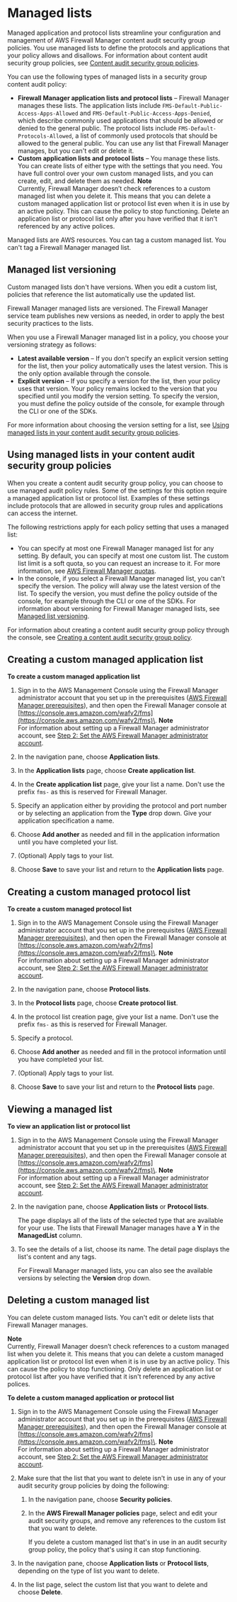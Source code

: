 # Managed lists<a name="working-with-managed-lists"></a>

Managed application and protocol lists streamline your configuration and management of AWS Firewall Manager content audit security group policies\. You use managed lists to define the protocols and applications that your policy allows and disallows\. For information about content audit security group policies, see [Content audit security group policies](security-group-policies.md#security-group-policies-audit)\. 

You can use the following types of managed lists in a security group content audit policy:
+ **Firewall Manager application lists and protocol lists** – Firewall Manager manages these lists\. The application lists include `FMS-Default-Public-Access-Apps-Allowed` and `FMS-Default-Public-Access-Apps-Denied`, which describe commonly used applications that should be allowed or denied to the general public\. The protocol lists include `FMS-Default-Protocols-Allowed`, a list of commonly used protocols that should be allowed to the general public\. You can use any list that Firewall Manager manages, but you can't edit or delete it\.
+ **Custom application lists and protocol lists** – You manage these lists\. You can create lists of either type with the settings that you need\. You have full control over your own custom managed lists, and you can create, edit, and delete them as needed\.
**Note**  
Currently, Firewall Manager doesn’t check references to a custom managed list when you delete it\. This means that you can delete a custom managed application list or protocol list even when it is in use by an active policy\. This can cause the policy to stop functioning\. Delete an application list or protocol list only after you have verified that it isn't referenced by any active polices\.

Managed lists are AWS resources\. You can tag a custom managed list\. You can't tag a Firewall Manager managed list\.

## Managed list versioning<a name="versioning-managed-lists"></a>

Custom managed lists don't have versions\. When you edit a custom list, policies that reference the list automatically use the updated list\. 

Firewall Manager managed lists are versioned\. The Firewall Manager service team publishes new versions as needed, in order to apply the best security practices to the lists\. 

When you use a Firewall Manager managed list in a policy, you choose your versioning strategy as follows: 
+ **Latest available version** – If you don't specify an explicit version setting for the list, then your policy automatically uses the latest version\. This is the only option available through the console\.
+ **Explicit version** – If you specify a version for the list, then your policy uses that version\. Your policy remains locked to the version that you specified until you modify the version setting\. To specify the version, you must define the policy outside of the console, for example through the CLI or one of the SDKs\. 

For more information about choosing the version setting for a list, see [Using managed lists in your content audit security group policies](#using-managed-lists)\.

## Using managed lists in your content audit security group policies<a name="using-managed-lists"></a>

When you create a content audit security group policy, you can choose to use managed audit policy rules\. Some of the settings for this option require a managed application list or protocol list\. Examples of these settings include protocols that are allowed in security group rules and applications can access the internet\.

The following restrictions apply for each policy setting that uses a managed list: 
+ You can specify at most one Firewall Manager managed list for any setting\. By default, you can specify at most one custom list\. The custom list limit is a soft quota, so you can request an increase to it\. For more information, see [AWS Firewall Manager quotas](fms-limits.md)\.
+ In the console, if you select a Firewall Manager managed list, you can't specify the version\. The policy will alway use the latest version of the list\. To specify the version, you must define the policy outside of the console, for example through the CLI or one of the SDKs\. For information about versioning for Firewall Manager managed lists, see [Managed list versioning](#versioning-managed-lists)\.

For information about creating a content audit security group policy through the console, see [Creating a content audit security group policy](create-policy.md#creating-firewall-manager-policy-audit-security-group)\.

## Creating a custom managed application list<a name="creating-custom-managed-application-list"></a>

**To create a custom managed application list**

1. Sign in to the AWS Management Console using the Firewall Manager administrator account that you set up in the prerequisites \([AWS Firewall Manager prerequisites](fms-prereq.md)\), and then open the Firewall Manager console at [https://console.aws.amazon.com/wafv2/fms](https://console.aws.amazon.com/wafv2/fms)\. 
**Note**  
For information about setting up a Firewall Manager administrator account, see [Step 2: Set the AWS Firewall Manager administrator account](enable-integration.md)\.

1. In the navigation pane, choose **Application lists**\.

1. In the **Application lists** page, choose **Create application list**\. 

1. In the **Create application list** page, give your list a name\. Don't use the prefix `fms-` as this is reserved for Firewall Manager\. 

1. Specify an application either by providing the protocol and port number or by selecting an application from the **Type** drop down\. Give your application specification a name\. 

1. Choose **Add another** as needed and fill in the application information until you have completed your list\. 

1. \(Optional\) Apply tags to your list\. 

1. Choose **Save** to save your list and return to the **Application lists** page\. 

## Creating a custom managed protocol list<a name="creating-custom-managed-protocol-list"></a>

**To create a custom managed protocol list**

1. Sign in to the AWS Management Console using the Firewall Manager administrator account that you set up in the prerequisites \([AWS Firewall Manager prerequisites](fms-prereq.md)\), and then open the Firewall Manager console at [https://console.aws.amazon.com/wafv2/fms](https://console.aws.amazon.com/wafv2/fms)\. 
**Note**  
For information about setting up a Firewall Manager administrator account, see [Step 2: Set the AWS Firewall Manager administrator account](enable-integration.md)\.

1. In the navigation pane, choose **Protocol lists**\.

1. In the **Protocol lists** page, choose **Create protocol list**\. 

1. In the protocol list creation page, give your list a name\. Don't use the prefix `fms-` as this is reserved for Firewall Manager\. 

1. Specify a protocol\. 

1. Choose **Add another** as needed and fill in the protocol information until you have completed your list\. 

1. \(Optional\) Apply tags to your list\. 

1. Choose **Save** to save your list and return to the **Protocol lists** page\. 

## Viewing a managed list<a name="viewing-managed-list"></a>

**To view an application list or protocol list**

1. Sign in to the AWS Management Console using the Firewall Manager administrator account that you set up in the prerequisites \([AWS Firewall Manager prerequisites](fms-prereq.md)\), and then open the Firewall Manager console at [https://console.aws.amazon.com/wafv2/fms](https://console.aws.amazon.com/wafv2/fms)\. 
**Note**  
For information about setting up a Firewall Manager administrator account, see [Step 2: Set the AWS Firewall Manager administrator account](enable-integration.md)\.

1. In the navigation pane, choose **Application lists** or **Protocol lists**\.

   The page displays all of the lists of the selected type that are available for your use\. The lists that Firewall Manager manages have a **Y** in the **ManagedList** column\. 

1. To see the details of a list, choose its name\. The detail page displays the list's content and any tags\.

   For Firewall Manager managed lists, you can also see the available versions by selecting the **Version** drop down\. 

## Deleting a custom managed list<a name="deleting-custom-managed-list"></a>

You can delete custom managed lists\. You can't edit or delete lists that Firewall Manager manages\. 

**Note**  
Currently, Firewall Manager doesn’t check references to a custom managed list when you delete it\. This means that you can delete a custom managed application list or protocol list even when it is in use by an active policy\. This can cause the policy to stop functioning\. Only delete an application list or protocol list after you have verified that it isn't referenced by any active polices\.

**To delete a custom managed application or protocol list**

1. Sign in to the AWS Management Console using the Firewall Manager administrator account that you set up in the prerequisites \([AWS Firewall Manager prerequisites](fms-prereq.md)\), and then open the Firewall Manager console at [https://console.aws.amazon.com/wafv2/fms](https://console.aws.amazon.com/wafv2/fms)\. 
**Note**  
For information about setting up a Firewall Manager administrator account, see [Step 2: Set the AWS Firewall Manager administrator account](enable-integration.md)\.

1. Make sure that the list that you want to delete isn't in use in any of your audit security group policies by doing the following: 

   1. In the navigation pane, choose **Security policies**\.

   1. In the **AWS Firewall Manager policies** page, select and edit your audit security groups, and remove any references to the custom list that you want to delete\. 

      If you delete a custom managed list that's in use in an audit security group policy, the policy that's using it can stop functioning\. 

1. In the navigation pane, choose **Application lists** or **Protocol lists**, depending on the type of list you want to delete\.

1. In the list page, select the custom list that you want to delete and choose **Delete**\.